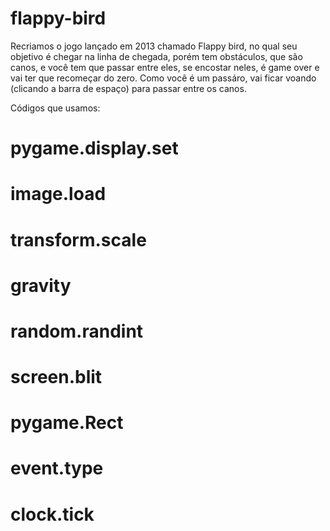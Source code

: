# flappy-bird
Recriamos o jogo lançado em 2013 chamado Flappy bird, no qual seu objetivo é chegar na linha de chegada, porém tem obstáculos, que são canos, e você tem que passar entre eles, se encostar neles, é game over e vai ter que recomeçar do zero. Como você é um passáro, vai ficar voando (clicando a barra de espaço) para passar entre os canos.

Códigos que usamos:
# pygame.display.set
# image.load
# transform.scale
# gravity
# random.randint
# screen.blit
# pygame.Rect
# event.type
# clock.tick
